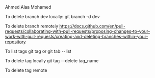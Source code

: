 Ahmed Alaa Mohamed


To delete branch dev locally:
    git branch -d dev 
    
To delete branch remotely 
    https://docs.github.com/en/pull-requests/collaborating-with-pull-requests/proposing-changes-to-your-work-with-pull-requests/creating-and-deleting-branches-within-your-repository
    
    
To list tags 
    git tag 
    or git tab --list 
    
  
  
To delete tag locally 
    git tag --delete tag_name 
   
   
To delete tag remote 
    
    
 
